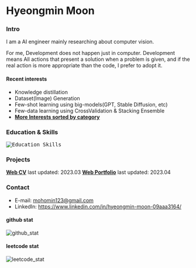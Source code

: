 # Hyeongmin Moon

### Intro
I am a AI engineer mainly researching about computer vision.

For me, Development does not happen just in computer. Development means All actions that present a solution when a problem is given, and if the real action is more appropriate than the code, I prefer to adopt it.
#### Recent interests
- Knowledge distillation
- Dataset(Image) Generation
- Few-shot learning using big-models(GPT, Stable Diffusion, etc)
- Few-data learning using CrossValidation & Stacking Ensemble
- **[More Interests sorted by category](https://github.com/HyeongminMoon?tab=stars)**

### Education & Skills
<kbd>![Education_Skills](https://user-images.githubusercontent.com/32811724/206066611-3231bdd2-fa7c-4699-86c7-8f07c185af70.png)</kbd>

### Projects
**[Web CV](https://mohomin.notion.site/mohomin/d0b18c9ace81452c97fe4c3ab0a8037d)** last updated: 2023.03
**[Web Portfolio](https://mohomin.notion.site/mohomin/4fcf2f8f5ebd46bdb7724ab16d1afada)** last updated: 2023.04

### Contact
* E-mail: mohomin123@gmail.com
* LinkedIn: https://www.linkedin.com/in/hyeongmin-moon-09aaa3164/

#### github stat
![github_stat](https://github-readme-stats.vercel.app/api?username=HyeongminMoon&show_icons=true&theme=gruvbox)

#### leetcode stat
![leetcode_stat](https://leetcard.jacoblin.cool/HyeongminMoon?ext=activity)
